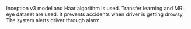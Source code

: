 Inception v3 model and Haar algorithm is used.
Transfer learning and MRL eye dataset are used.
It prevents accidents when driver is getting drowsy, The system alerts driver through alarm.
